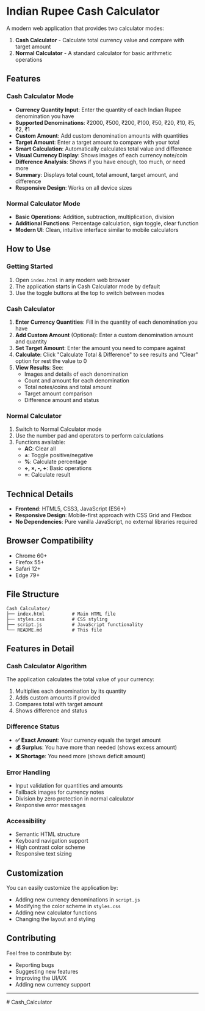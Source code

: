 # Indian Rupee Cash Calculator

A modern web application that provides two calculator modes:

1. **Cash Calculator** - Calculate total currency value and compare with target amount
2. **Normal Calculator** - A standard calculator for basic arithmetic operations

## Features

### Cash Calculator Mode

- **Currency Quantity Input**: Enter the quantity of each Indian Rupee denomination you have
- **Supported Denominations**: ₹2000, ₹500, ₹200, ₹100, ₹50, ₹20, ₹10, ₹5, ₹2, ₹1
- **Custom Amount**: Add custom denomination amounts with quantities
- **Target Amount**: Enter a target amount to compare with your total
- **Smart Calculation**: Automatically calculates total value and difference
- **Visual Currency Display**: Shows images of each currency note/coin
- **Difference Analysis**: Shows if you have enough, too much, or need more
- **Summary**: Displays total count, total amount, target amount, and difference
- **Responsive Design**: Works on all device sizes

### Normal Calculator Mode

- **Basic Operations**: Addition, subtraction, multiplication, division
- **Additional Functions**: Percentage calculation, sign toggle, clear function
- **Modern UI**: Clean, intuitive interface similar to mobile calculators

## How to Use

### Getting Started

1. Open `index.html` in any modern web browser
2. The application starts in Cash Calculator mode by default
3. Use the toggle buttons at the top to switch between modes

### Cash Calculator

1. **Enter Currency Quantities**: Fill in the quantity of each denomination you have
2. **Add Custom Amount** (Optional): Enter a custom denomination amount and quantity
3. **Set Target Amount**: Enter the amount you need to compare against
4. **Calculate**: Click "Calculate Total & Difference" to see results and "Clear" option for rest the value to 0
5. **View Results**: See:
   - Images and details of each denomination
   - Count and amount for each denomination
   - Total notes/coins and total amount
   - Target amount comparison
   - Difference amount and status

### Normal Calculator

1. Switch to Normal Calculator mode
2. Use the number pad and operators to perform calculations
3. Functions available:
   - **AC**: Clear all
   - **±**: Toggle positive/negative
   - **%**: Calculate percentage
   - **÷, ×, -, +**: Basic operations
   - **=**: Calculate result

## Technical Details

- **Frontend**: HTML5, CSS3, JavaScript (ES6+)
- **Responsive Design**: Mobile-first approach with CSS Grid and Flexbox
- **No Dependencies**: Pure vanilla JavaScript, no external libraries required

## Browser Compatibility

- Chrome 60+
- Firefox 55+
- Safari 12+
- Edge 79+

## File Structure

```
Cash Calculator/
├── index.html          # Main HTML file
├── styles.css          # CSS styling
├── script.js           # JavaScript functionality
└── README.md           # This file
```

## Features in Detail

### Cash Calculator Algorithm

The application calculates the total value of your currency:

1. Multiplies each denomination by its quantity
2. Adds custom amounts if provided
3. Compares total with target amount
4. Shows difference and status

### Difference Status

- **✅ Exact Amount**: Your currency equals the target amount
- **💰 Surplus**: You have more than needed (shows excess amount)
- **❌ Shortage**: You need more (shows deficit amount)

### Error Handling

- Input validation for quantities and amounts
- Fallback images for currency notes
- Division by zero protection in normal calculator
- Responsive error messages

### Accessibility

- Semantic HTML structure
- Keyboard navigation support
- High contrast color scheme
- Responsive text sizing

## Customization

You can easily customize the application by:

- Adding new currency denominations in `script.js`
- Modifying the color scheme in `styles.css`
- Adding new calculator functions
- Changing the layout and styling

## Contributing

Feel free to contribute by:

- Reporting bugs
- Suggesting new features
- Improving the UI/UX
- Adding new currency support

---

#   C a s h _ C a l c u l a t o r 
 
 
